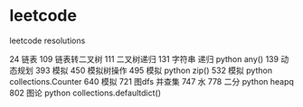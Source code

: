# leetcode

leetcode resolutions

24 链表
109 链表转二叉树
111 二叉树递归
131 字符串 递归 python any()
139 动态规划
393 模拟
450 模拟树操作
495 模拟 python zip()
532 模拟 python collections.Counter
640 模拟
721 图dfs 并查集
747 水
778 二分 python heapq
802 图论 python collections.defaultdict()